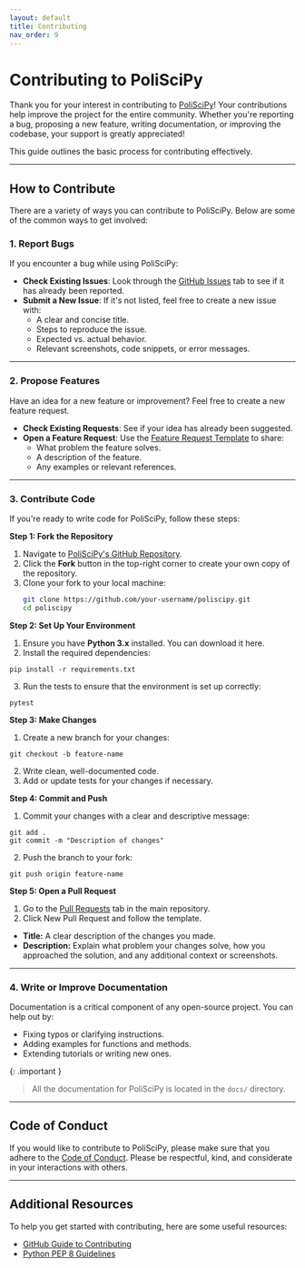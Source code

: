 ```yaml
---
layout: default
title: Contributing
nav_order: 9
---
```


# Contributing to PoliSciPy

Thank you for your interest in contributing to [PoliSciPy](https://github.com/eolesinski/poliscipy)! Your contributions help improve the project for the entire community. Whether you're reporting a bug, proposing a new feature, writing documentation, or improving the codebase, your support is greatly appreciated!

This guide outlines the basic process for contributing effectively.

---
## How to Contribute

There are a variety of ways you can contribute to PoliSciPy. Below are some of the common ways to get involved:

### 1. Report Bugs
If you encounter a bug while using PoliSciPy:
- **Check Existing Issues**: Look through the [GitHub Issues](https://github.com/eolesinski/poliscipy/issues) tab to see if it has already been reported.
- **Submit a New Issue**: If it's not listed, feel free to create a new issue with:
  - A clear and concise title.
  - Steps to reproduce the issue.
  - Expected vs. actual behavior.
  - Relevant screenshots, code snippets, or error messages.

---

### 2. Propose Features
Have an idea for a new feature or improvement? Feel free to create a new feature request.
- **Check Existing Requests**: See if your idea has already been suggested.  
- **Open a Feature Request**: Use the [Feature Request Template](https://github.com/username/poliscipy/issues/new?template=feature_request.md) to share:
  - What problem the feature solves.
  - A description of the feature.
  - Any examples or relevant references.

---

### 3. Contribute Code
If you're ready to write code for PoliSciPy, follow these steps:

**Step 1: Fork the Repository**
1. Navigate to [PoliSciPy's GitHub Repository](https://github.com/eolesinski/poliscipy).
2. Click the **Fork** button in the top-right corner to create your own copy of the repository.
3. Clone your fork to your local machine:
   ```bash
   git clone https://github.com/your-username/poliscipy.git
   cd poliscipy
   ```

**Step 2: Set Up Your Environment**
1. Ensure you have **Python 3.x** installed. You can download it here.
2. Install the required dependencies:
```
pip install -r requirements.txt
```
3. Run the tests to ensure that the environment is set up correctly:
```
pytest
```

**Step 3: Make Changes**
1. Create a new branch for your changes:
```
git checkout -b feature-name
```
2. Write clean, well-documented code.
3. Add or update tests for your changes if necessary.

**Step 4: Commit and Push**

1. Commit your changes with a clear and descriptive message:
```
git add .
git commit -m "Description of changes"
```
2. Push the branch to your fork:
```
git push origin feature-name
```

**Step 5: Open a Pull Request**

1. Go to the [Pull Requests](https://github.com/eolesinski/poliscipy/pulls) tab in the main repository.
2. Click New Pull Request and follow the template.
- **Title:** A clear description of the changes you made.
- **Description:** Explain what problem your changes solve, how you approached the solution, and any additional context or screenshots.

---

### 4. Write or Improve Documentation
Documentation is a critical component of any open-source project. You can help out by:
- Fixing typos or clarifying instructions.
- Adding examples for functions and methods.
- Extending tutorials or writing new ones.

{: .important }
> All the documentation for PoliSciPy is located in the `docs/` directory.

---

## Code of Conduct

If you would like to contribute to PoliSciPy, please make sure that you adhere to the [Code of Conduct](https://github.com/eolesinski/poliscipy?tab=coc-ov-file#). Please be respectful, kind, and considerate in your interactions with others.

---

## Additional Resources

To help you get started with contributing, here are some useful resources:

- [GitHub Guide to Contributing](https://docs.github.com/en/pull-requests/collaborating-with-pull-requests)
- [Python PEP 8 Guidelines](https://peps.python.org/pep-0008/)


